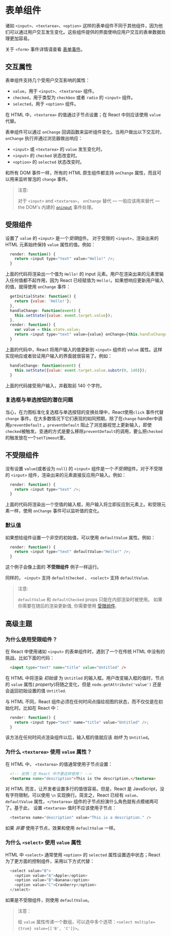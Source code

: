 # 表单组件

诸如 `<input>`、`<textarea>`、`<option>` 这样的表单组件不同于其他组件，因为他们可以通过用户交互发生变化。这些组件提供的界面使响应用户交互的表单数据处理更加容易。

关于 `<form>` 事件详情请查看 [表单事件](ref-05-events.md#form-events)。

## 交互属性

表单组件支持几个受用户交互影响的属性：

* `value`，用于 `<input>`、`<textarea>` 组件。
* `checked`，用于类型为 `checkbox` 或者 `radio` 的 `<input>` 组件。
* `selected`，用于 `<option>` 组件。

在 HTML 中，`<textarea>` 的值通过子节点设置；在 React 中则应该使用 `value` 代替。

表单组件可以通过 `onChange` 回调函数来监听组件变化。当用户做出以下交互时，`onChange` 执行并通过浏览器做出响应：

* `<input>` 或 `<textarea>` 的 `value` 发生变化时。
* `<input>` 的 `checked` 状态改变时。
* `<option>` 的 `selected` 状态改变时。

和所有 DOM 事件一样，所有的 HTML 原生组件都支持 `onChange` 属性，而且可以用来监听冒泡的 `change` 事件。

> 注意:
>
> 对于 `<input>` and `<textarea>`， `onChange` 替代 — 一般应该用来替代 — the DOM's 内建的 [`oninput`](https://developer.mozilla.org/en-US/docs/Web/API/GlobalEventHandlers/oninput) 事件处理。

## 受限组件

设置了 `value` 的 `<input>` 是一个*受限*组件。 对于受限的 `<input>`，渲染出来的 HTML 元素始终保持 `value` 属性的值。例如：

```javascript
  render: function() {
    return <input type="text" value="Hello!" />;
  }
```

上面的代码将渲染出一个值为 `Hello!` 的 input 元素。用户在渲染出来的元素里输入任何值都不起作用，因为 React 已经赋值为     `Hello!`。如果想响应更新用户输入的值，就得使用 `onChange` 事件：

```javascript
  getInitialState: function() {
    return {value: 'Hello!'};
  },
  handleChange: function(event) {
    this.setState({value: event.target.value});
  },
  render: function() {
    var value = this.state.value;
    return <input type="text" value={value} onChange={this.handleChange} />;
  }
```

上面的代码中，React 将用户输入的值更新到 `<input>` 组件的 `value` 属性。这样实现响应或者验证用户输入的界面就很容易了。例如：

```javascript
  handleChange: function(event) {
    this.setState({value: event.target.value.substr(0, 140)});
  }
```

上面的代码接受用户输入，并截取前 140 个字符。

### 复选框与单选按钮的潜在问题

当心，在力图标准化复选框与单选按钮的变换处理中，React使用`click` 事件代替 `change` 事件。在大多数情况下它们表现的如同预期，除了在`change` handler中调用`preventDefault` 。`preventDefault` 阻止了浏览器视觉上更新输入，即使`checked`被触发。变通的方式是要么移除`preventDefault`的调用，要么把`checked` 的触发放在一个`setTimeout`里。

## 不受限组件

没有设置 `value`(或者设为 `null`) 的 `<input>` 组件是一个*不受限*组件。对于不受限的 `<input>` 组件，渲染出来的元素直接反应用户输入。例如：

```javascript
  render: function() {
    return <input type="text" />;
  }
```

上面的代码将渲染出一个空值的输入框，用户输入将立即反应到元素上。和受限元素一样，使用 `onChange` 事件可以监听值的变化。

### 默认值

如果想给组件设置一个非空的初始值，可以使用 `defaultValue` 属性。例如：

```javascript
  render: function() {
    return <input type="text" defaultValue="Hello!" />;
  }
```

这个例子会像上面的 **不受限组件** 例子一样运行。

同样的， `<input>` 支持 `defaultChecked` 、 `<select>` 支持 `defaultValue`.

> 注意:
>
>  `defaultValue` 和 `defaultChecked` props 只能在内部渲染时被使用。 如果你需要在随后的渲染更新值, 你需要使用 [受限组件](#受限组件).

## 高级主题

### 为什么使用受限组件？

在 React 中使用诸如 `<input>` 的表单组件时，遇到了一个在传统 HTML 中没有的挑战。比如下面的代码：

```html
  <input type="text" name="title" value="Untitled" />
```

在 HTML 中将渲染 *初始值* 为 `Untitled` 的输入框。用户改变输入框的值时，节点的 `value` 属性( *property*)将随之变化，但是 `node.getAttribute('value')` 还是会返回初始设置的值 `Untitled`.

与 HTML 不同，React 组件必须在任何时间点描绘视图的状态，而不仅仅是在初始化时。比如在 React 中：

```javascript
  render: function() {
    return <input type="text" name="title" value="Untitled" />;
  }
```

该方法在任何时间点渲染组件以后，输入框的值就应该 *始终* 为 `Untitled`。

### 为什么 `<textarea>` 使用 `value` 属性？

在 HTML 中， `<textarea>` 的值通常使用子节点设置：

```html
  <!-- 反例：在 React 中不要这样使用！ -->
  <textarea name="description">This is the description.</textarea>
```

对 HTML 而言，让开发者设置多行的值很容易。但是，React 是 JavaScript，没有字符限制，可以使用 `\n` 实现换行。简言之，React 已经有 `value`、`defaultValue` 属性，`</textarea>` 组件的子节点扮演什么角色就有点模棱两可了。基于此， 设置 `<textarea>` 值时不应该使用子节点：

```javascript
  <textarea name="description" value="This is a description." />
```

如果 *非要* 使用子节点，效果和使用 `defaultValue` 一样。

### 为什么 `<select>` 使用 `value` 属性

HTML 中 `<select>` 通常使用 `<option>` 的 `selected` 属性设置选中状态；React 为了更方面的控制组件，采用以下方式代替：

```javascript
  <select value="B">
    <option value="A">Apple</option>
    <option value="B">Banana</option>
    <option value="C">Cranberry</option>
  </select>
```

如果是不受限组件，则使用 `defaultValue`。

> 注意：
>
> 给 `value` 属性传递一个数组，可以选中多个选项：`<select multiple={true} value={['B', 'C']}>`。
